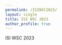 ```yaml
---
permalink: /ISIWSC2023/
layout: single
title: ISI WSC 2023
author_profile: true
---
```


ISI WSC 2023 
